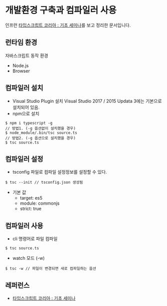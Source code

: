 # 개발환경 구축과 컴파일러 사용

인프런 [타입스크립트 코리아 : 기초 세미나](https://www.inflearn.com/course/%ED%83%80%EC%9E%85%EC%8A%A4%ED%81%AC%EB%A6%BD%ED%8A%B8-%EC%BD%94%EB%A6%AC%EC%95%84-1705-%EA%B8%B0%EC%B4%88-%EC%84%B8%EB%AF%B8%EB%82%98/)를 보고 정리한 문서입니다.

## 런타임 환경
자바스크립트 동작 환경
- Node.js
- Browser

## 컴파일러 설치
- Visual Studio Plugin 설치
    Visual Studio 2017 / 2015 Updata 3에는 기본으로 설치되어 있음.
- npm으로 설치
```
$ npm i typescript -g
// 방법1. (-g 옵션없이 설치했을 경우)
$ node_module/.bin/tsc source.ts 
// 방법2. (-g 옵션으로 설치했을 경우)
$ tsc source.ts 
```

## 컴파일러 설정
- tsconfig 파일로 컴파일 설정정보를 설정할 수 있다.
```
$ tsc --init // tsconfig.json 생성됨
```
- 기본 값
    - target: es5 
    - module: commonjs
    - strict: true

## 컴파일러 사용
- cli 명령어로 파일 컴파일
```
$ tsc source.ts 
```
- watch 모드 (-w)
```
$ tsc -w // 파일이 변경되면 새로 컴파일하는 옵션
```

## 레퍼런스 
- [타입스크립트 코리아 : 기초 세미나](https://www.inflearn.com/course/%ED%83%80%EC%9E%85%EC%8A%A4%ED%81%AC%EB%A6%BD%ED%8A%B8-%EC%BD%94%EB%A6%AC%EC%95%84-1705-%EA%B8%B0%EC%B4%88-%EC%84%B8%EB%AF%B8%EB%82%98/)